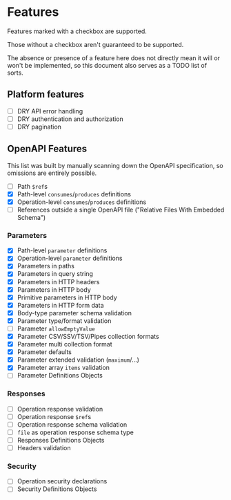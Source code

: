 Features
========

Features marked with a checkbox are supported.

Those without a checkbox aren't guaranteed to be supported.

The absence or presence of a feature here does not directly mean it will or won't be implemented,
so this document also serves as a TODO list of sorts.

Platform features
-----------------

* [ ] DRY API error handling
* [ ] DRY authentication and authorization
* [ ] DRY pagination

OpenAPI Features
----------------

This list was built by manually scanning down the OpenAPI specification, so omissions are entirely possible.

* [ ] Path `$ref`s
* [x] Path-level `consumes`/`produces` definitions
* [x] Operation-level `consumes`/`produces` definitions
* [ ] References outside a single OpenAPI file ("Relative Files With Embedded Schema")

### Parameters

* [x] Path-level `parameter` definitions
* [x] Operation-level `parameter` definitions
* [x] Parameters in paths
* [x] Parameters in query string
* [x] Parameters in HTTP headers
* [x] Parameters in HTTP body
* [x] Primitive parameters in HTTP body
* [x] Parameters in HTTP form data
* [x] Body-type parameter schema validation
* [x] Parameter type/format validation
* [ ] Parameter `allowEmptyValue`
* [x] Parameter CSV/SSV/TSV/Pipes collection formats
* [x] Parameter multi collection format
* [x] Parameter defaults
* [x] Parameter extended validation (`maximum`/...)
* [x] Parameter array `items` validation
* [ ] Parameter Definitions Objects

### Responses

* [ ] Operation response validation
* [ ] Operation response `$ref`s
* [ ] Operation response schema validation
* [ ] `file` as operation response schema type
* [ ] Responses Definitions Objects
* [ ] Headers validation

### Security

* [ ] Operation security declarations
* [ ] Security Definitions Objects
